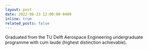 ```yaml
---
layout: post
date: 2022-06-23 12:00:00-0400
inline: true
related_posts: false
---
```

Graduated from the TU Delft Aerospace Engineering undergraduate programme with cum laude (highest distinction achievable).
